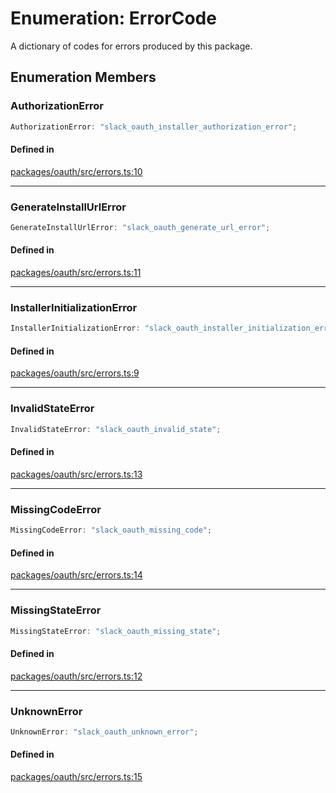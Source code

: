 # Enumeration: ErrorCode

A dictionary of codes for errors produced by this package.

## Enumeration Members

### AuthorizationError

```ts
AuthorizationError: "slack_oauth_installer_authorization_error";
```

#### Defined in

[packages/oauth/src/errors.ts:10](https://github.com/slackapi/node-slack-sdk/blob/main/packages/oauth/src/errors.ts#L10)

***

### GenerateInstallUrlError

```ts
GenerateInstallUrlError: "slack_oauth_generate_url_error";
```

#### Defined in

[packages/oauth/src/errors.ts:11](https://github.com/slackapi/node-slack-sdk/blob/main/packages/oauth/src/errors.ts#L11)

***

### InstallerInitializationError

```ts
InstallerInitializationError: "slack_oauth_installer_initialization_error";
```

#### Defined in

[packages/oauth/src/errors.ts:9](https://github.com/slackapi/node-slack-sdk/blob/main/packages/oauth/src/errors.ts#L9)

***

### InvalidStateError

```ts
InvalidStateError: "slack_oauth_invalid_state";
```

#### Defined in

[packages/oauth/src/errors.ts:13](https://github.com/slackapi/node-slack-sdk/blob/main/packages/oauth/src/errors.ts#L13)

***

### MissingCodeError

```ts
MissingCodeError: "slack_oauth_missing_code";
```

#### Defined in

[packages/oauth/src/errors.ts:14](https://github.com/slackapi/node-slack-sdk/blob/main/packages/oauth/src/errors.ts#L14)

***

### MissingStateError

```ts
MissingStateError: "slack_oauth_missing_state";
```

#### Defined in

[packages/oauth/src/errors.ts:12](https://github.com/slackapi/node-slack-sdk/blob/main/packages/oauth/src/errors.ts#L12)

***

### UnknownError

```ts
UnknownError: "slack_oauth_unknown_error";
```

#### Defined in

[packages/oauth/src/errors.ts:15](https://github.com/slackapi/node-slack-sdk/blob/main/packages/oauth/src/errors.ts#L15)
